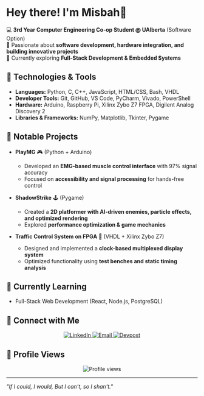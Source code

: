 # Hey there! I'm Misbah👋  

💻 **3rd Year Computer Engineering Co-op Student @ UAlberta** (Software Option)  
🚀 Passionate about **software development, hardware integration, and building innovative projects**  
🎯 Currently exploring **Full-Stack Development & Embedded Systems**  

## 🔧 Technologies & Tools  
- **Languages:** Python, C, C++, JavaScript, HTML/CSS, Bash, VHDL  
- **Developer Tools:** Git, GitHub, VS Code, PyCharm, Vivado, PowerShell  
- **Hardware:** Arduino, Raspberry Pi, Xilinx Zybo Z7 FPGA, Digilent Analog Discovery 2  
- **Libraries & Frameworks:** NumPy, Matplotlib, Tkinter, Pygame  

## 📌 Notable Projects  
- **PlayMG** 🎮 (Python + Arduino)  
  - Developed an **EMG-based muscle control interface** with 97% signal accuracy  
  - Focused on **accessibility and signal processing** for hands-free control  

- **ShadowStrike** 🕹️ (Pygame)  
  - Created a **2D platformer with AI-driven enemies, particle effects, and optimized rendering**  
  - Explored **performance optimization & game mechanics**  

- **Traffic Control System on FPGA** 🚦 (VHDL + Xilinx Zybo Z7)  
  - Designed and implemented a **clock-based multiplexed display system**  
  - Optimized functionality using **test benches and static timing analysis**  

## 🌱 Currently Learning  
- Full-Stack Web Development (React, Node.js, PostgreSQL)  

## 🔗 Connect with Me  

<div align="center">
  <a href="https://www.linkedin.com/in/misbahan/">
    <img src="https://img.shields.io/badge/LinkedIn-0077B5?style=for-the-badge&logo=linkedin&logoColor=white" alt="LinkedIn">
  </a>
  <a href="mailto:misbahahmed2005@gmail.com">
    <img src="https://img.shields.io/badge/Email-D14836?style=for-the-badge&logo=gmail&logoColor=white" alt="Email">
  </a>
  <a href="https://devpost.com/misbahahmed2005">
    <img src="https://img.shields.io/badge/Devpost-003E54?style=for-the-badge&logo=devpost&logoColor=white" alt="Devpost">
  </a>
</div>

## 👀 Profile Views

<div align="center">
  <img src="https://komarev.com/ghpvc/?username=MisbahAN&style=flat&color=blue" alt="Profile views">
</div>

---
_"If I could, I would, But I can't, so I shan't."_  
